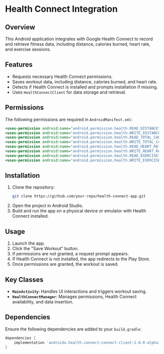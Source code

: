 # Health Connect Integration

## Overview
This Android application integrates with Google Health Connect to record and retrieve fitness data, including distance, calories burned, heart rate, and exercise sessions.

## Features
- Requests necessary Health Connect permissions.
- Saves workout data, including distance, calories burned, and heart rate.
- Detects if Health Connect is installed and prompts installation if missing.
- Uses `HealthConnectClient` for data storage and retrieval.

## Permissions
The following permissions are required in `AndroidManifest.xml`:
```xml
<uses-permission android:name="android.permission.health.READ_DISTANCE"/>
<uses-permission android:name="android.permission.health.WRITE_DISTANCE"/>
<uses-permission android:name="android.permission.health.READ_TOTAL_CALORIES_BURNED"/>
<uses-permission android:name="android.permission.health.WRITE_TOTAL_CALORIES_BURNED"/>
<uses-permission android:name="android.permission.health.READ_HEART_RATE"/>
<uses-permission android:name="android.permission.health.WRITE_HEART_RATE"/>
<uses-permission android:name="android.permission.health.READ_EXERCISE"/>
<uses-permission android:name="android.permission.health.WRITE_EXERCISE"/>
```

## Installation
1. Clone the repository:
   ```sh
   git clone https://github.com/your-repo/health-connect-app.git
   ```
2. Open the project in Android Studio.
3. Build and run the app on a physical device or emulator with Health Connect installed.

## Usage
1. Launch the app.
2. Click the "Save Workout" button.
3. If permissions are not granted, a request prompt appears.
4. If Health Connect is not installed, the app redirects to the Play Store.
5. Once permissions are granted, the workout is saved.

## Key Classes
- **`MainActivity`**: Handles UI interactions and triggers workout saving.
- **`HealthConnectManager`**: Manages permissions, Health Connect availability, and data insertion.

## Dependencies
Ensure the following dependencies are added to your `build.gradle`:
```gradle
dependencies {
    implementation 'androidx.health.connect:connect-client:1.0.0-alpha11'
}
```

